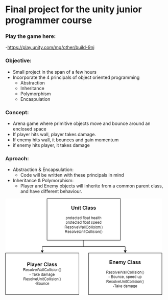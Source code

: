 # Final project for the unity junior programmer course

### Play the game here:
-https://play.unity.com/mg/other/build-9nj

### Objective:
- Small project in the span of a few hours
- Incorporate the 4 principals of object oriented programming
    - Abstraction
    - Inheritance
    - Polymorphism
    - Encaspulation

### Concept:
- Arena game where primitive objects move and bounce around an enclosed space
- If player hits wall, player takes damage.  
- If enemy hits wall, it bounces and gain momentum
- if enemy hits player, it takes damage

### Aproach:
- Abstraction & Encapsulation:
  - Code will be written with these principals in mind
- Inheritance & Polymorphism:
  - Player and Enemy objects will inherite from a common parent class, and have different behaviour.

![plot](class_map.png)
